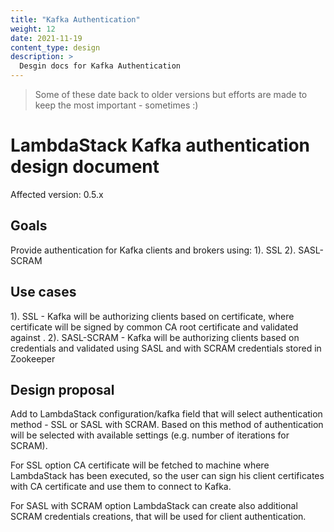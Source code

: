 ```yaml
---
title: "Kafka Authentication"
weight: 12
date: 2021-11-19
content_type: design
description: >
  Desgin docs for Kafka Authentication
---
```


>Some of these date back to older versions but efforts are made to keep the most important - sometimes :)

# LambdaStack Kafka authentication design document

Affected version: 0.5.x

## Goals

Provide authentication for Kafka clients and brokers using:
1). SSL
2). SASL-SCRAM

## Use cases

1). SSL - Kafka will be authorizing clients based on certificate, where certificate will be signed
by common CA root certificate and validated against .
2). SASL-SCRAM - Kafka will be authorizing clients based on credentials and validated using SASL and with SCRAM credentials stored in Zookeeper

## Design proposal

Add to LambdaStack configuration/kafka field that will select authentication method - SSL or SASL with SCRAM. Based on this method of authentication will be selected with available settings (e.g. number of iterations for SCRAM).

For SSL option CA certificate will be fetched to machine where LambdaStack has been executed, so the user can sign his client certificates with CA certificate and use them to connect to Kafka.

For SASL with SCRAM option LambdaStack can create also additional SCRAM credentials creations, that will be used for client authentication.

